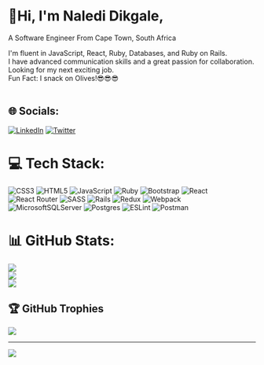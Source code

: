 # 💫Hi, I'm Naledi Dikgale,
A Software Engineer From Cape Town, South Africa

I'm fluent in JavaScript, React, Ruby, Databases, and Ruby on Rails.
<br>I have advanced communication skills and a great passion for collaboration. 
<br>Looking for my next exciting job.<br>
Fun Fact: I snack on Olives!😎😎😎 <br><br>


## 🌐 Socials:
[![LinkedIn](https://img.shields.io/badge/LinkedIn-%230077B5.svg?logo=linkedin&logoColor=white)](https://linkedin.com/in/naledi-dikgale) [![Twitter](https://img.shields.io/badge/Twitter-%231DA1F2.svg?logo=Twitter&logoColor=white)](https://twitter.com/chichithestar) 

# 💻 Tech Stack:
![CSS3](https://img.shields.io/badge/css3-%231572B6.svg?style=for-the-badge&logo=css3&logoColor=white) ![HTML5](https://img.shields.io/badge/html5-%23E34F26.svg?style=for-the-badge&logo=html5&logoColor=white) ![JavaScript](https://img.shields.io/badge/javascript-%23323330.svg?style=for-the-badge&logo=javascript&logoColor=%23F7DF1E) ![Ruby](https://img.shields.io/badge/ruby-%23CC342D.svg?style=for-the-badge&logo=ruby&logoColor=white) ![Bootstrap](https://img.shields.io/badge/bootstrap-%23563D7C.svg?style=for-the-badge&logo=bootstrap&logoColor=white) ![React](https://img.shields.io/badge/react-%2320232a.svg?style=for-the-badge&logo=react&logoColor=%2361DAFB) ![React Router](https://img.shields.io/badge/React_Router-CA4245?style=for-the-badge&logo=react-router&logoColor=white) ![SASS](https://img.shields.io/badge/SASS-hotpink.svg?style=for-the-badge&logo=SASS&logoColor=white) ![Rails](https://img.shields.io/badge/rails-%23CC0000.svg?style=for-the-badge&logo=ruby-on-rails&logoColor=white) ![Redux](https://img.shields.io/badge/redux-%23593d88.svg?style=for-the-badge&logo=redux&logoColor=white) ![Webpack](https://img.shields.io/badge/webpack-%238DD6F9.svg?style=for-the-badge&logo=webpack&logoColor=black) ![MicrosoftSQLServer](https://img.shields.io/badge/Microsoft%20SQL%20Sever-CC2927?style=for-the-badge&logo=microsoft%20sql%20server&logoColor=white) ![Postgres](https://img.shields.io/badge/postgres-%23316192.svg?style=for-the-badge&logo=postgresql&logoColor=white) ![ESLint](https://img.shields.io/badge/ESLint-4B3263?style=for-the-badge&logo=eslint&logoColor=white) ![Postman](https://img.shields.io/badge/Postman-FF6C37?style=for-the-badge&logo=postman&logoColor=white)
# 📊 GitHub Stats:
![](https://github-readme-stats.vercel.app/api?username=Naledi-Dikgale&theme=dark&hide_border=false&include_all_commits=false&count_private=false)<br/>
![](https://github-readme-streak-stats.herokuapp.com/?user=Naledi-Dikgale&theme=dark&hide_border=false)<br/>
![](https://github-readme-stats.vercel.app/api/top-langs/?username=Naledi-Dikgale&theme=dark&hide_border=false&include_all_commits=false&count_private=false&layout=compact)

## 🏆 GitHub Trophies
![](https://github-profile-trophy.vercel.app/?username=Naledi-Dikgale&theme=radical&no-frame=false&no-bg=false&margin-w=4)

---
[![](https://visitcount.itsvg.in/api?id=Naledi-Dikgale&icon=0&color=0)](https://visitcount.itsvg.in)

<!-- Proudly created with GPRM ( https://gprm.itsvg.in ) -->
